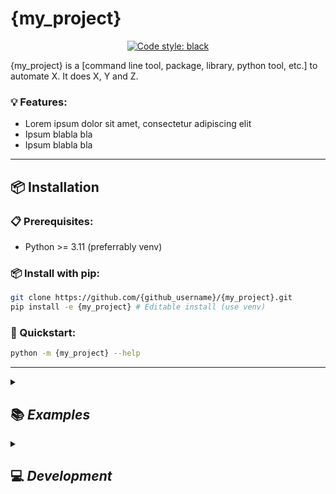 

<!-- This is a comment -->

<!-- == Header ==================================================== -->

# {my_project}

<div align="center">
<!-- <img src="https://raw.githubusercontent.com/markur4/plotastic/main/IMAGES/LOGO/plotastic_logo_3.png" width="700px" alt="logo">  -->
    
<!-- ### Badges -->
[![Code style:
black](https://img.shields.io/badge/code%20style-black-000000.svg)](https://github.com/psf/black)

</div>



<!-- == Short Infos =============================================== -->

{my_project} is a [command line tool, package, library, python tool,
etc.] to automate X. It does X, Y and Z.



### 💡 Features:
- Lorem ipsum dolor sit amet, consectetur adipiscing elit
- Ipsum blabla bla
- Ipsum blabla bla

<hr>


## 📦 Installation

### 📋 Prerequisites:
- Python >= 3.11 (preferrably venv)

### 📦 Install with pip:
``` bash
git clone https://github.com/{github_username}/{my_project}.git
pip install -e {my_project} # Editable install (use venv)
```

### 🚀 Quickstart:
```bash
python -m {my_project} --help
```



<!-- == Examples =============================================== -->

<hr>


<details><summary> <h2> 📚 <i> Examples </i> </h2> </summary>
<blockquote>

```bash
# Generate a quick plot from sample_data.csv
python -m {my_project} sample_data.csv --output plot.png
```

</blockquote></details>



<!-- == Development ============================================= -->

<details><summary> <h2> 💻 <i> Development </i> </h2> </summary>
<blockquote>

### 🧪 Testing:
!! Pytest not yet Implemented!
```bash
pip install -e <myproject>[dev] # Install testing dependencies from pyproject.toml
pytest                # Run tests
```

### 🌲 Class Diagram:
<!-- <img src="https://raw.githubusercontent.com/markur4/plotastic/main/class_diagram.svg" alt="logo"> -->

</blockquote></details>



